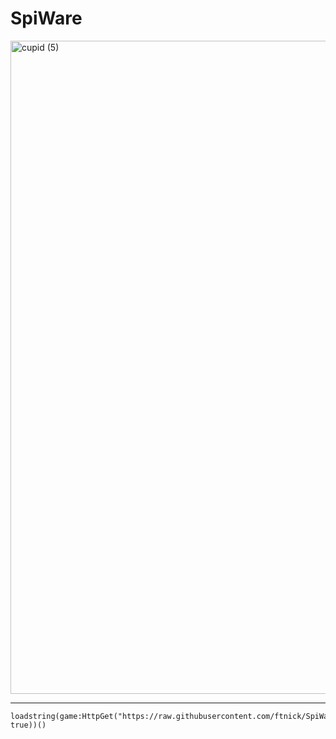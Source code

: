 # SpiWare

<img width="3040" height="1045" alt="cupid (5)" src="https://github.com/user-attachments/assets/fe419f73-7743-45ea-a940-f1d4d712fded" />

---

```luau
loadstring(game:HttpGet("https://raw.githubusercontent.com/ftnick/SpiWare/refs/heads/main/versions/latest.lua", true))()
```
